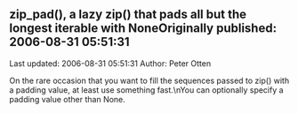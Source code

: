 ## zip_pad(), a lazy zip() that pads all but the longest iterable with NoneOriginally published: 2006-08-31 05:51:31 
Last updated: 2006-08-31 05:51:31 
Author: Peter Otten 
 
On the rare occasion that you want to fill the sequences passed to zip() with a padding value, at least use something fast.\nYou can optionally specify a padding value other than None.